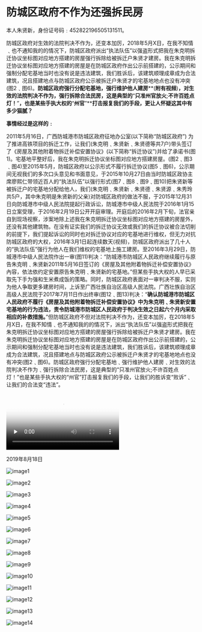 # 

# **防城区政府不作为还强拆民房**

本人朱贤新，身份证号码﹕452822196505131511。

防城区政府对生效的法院判决不作为，还变本加厉，2018年5月X日，在我不知情﹑也不通知我的的情况下，防城区政府派出“执法队伍”以强盗形式把我在朱克明拆迁协议坐标图对应地方搭建的房屋强行拆除给被拆迁户朱贤才建房。我在朱克明拆迁协议坐标图对应地方搭建的房屋是在防城区政府作出公示前搭建的，公示期间和强制分配宅基地当时也没有说是违法建筑，我们胜诉后，该建筑顺理成章成为合法建筑，况且搭建地点与防城区政府公示被拆迁户朱贤才的宅基地地点也没有冲突(图2﹑图6)。**防城区政府强行分配宅基地，强行维护他人建房****(****附有视频****)****，对生效的法院判决不作为，强行拆除合法民房，这是典型的****“****只准州官放火****;****不许百姓点灯！****”****，也是某些手执大权的****“****州官****”****打击报复我们的手段，更让人怀疑这其中有多少猫腻？**

**事情经过是这样的﹕**

2011年5月16日，广西防城港市防城区政府征地办公室(以下简称“防城区政府”) 为了推进高铁项目的拆迁工作，让我们(朱克明﹑朱贤新﹑朱贤德等共7户)带头签订了《房屋及其他附着物拆迁补偿安置协议》(以下简称“拆迁协议”)并给了承诺书(图1)。宅基地平整好后，我在朱克明拆迁协议坐标图对应地方搭建房屋。(图2﹑图3﹑图4)至2015年5月，防城区政府以公示形式不履行拆迁协议(图5﹑图6)，公示期间无视我们的多次口头意见和书面意见，于2015年10月27日由当时防城区政协主席廖熙仁带领近百人的“执法队伍”以强行形式(图7﹑图8﹑图9﹑图10)把朱贤新等被拆迁户的宅基地分配给他人，我们(朱克明﹑朱贤新﹑朱贤德﹑朱贤源﹑朱秀玲共5户，其中朱克明是朱贤新的父亲)对防城区政府的做法不服，于2015年12月31日向防城港市中级人民法院提起行政诉讼，防城港市中级人民法院于2016年1月15日立案受理，于2016年2月19日公开开庭审理。开庭后的2016年2月下旬，法官亲自到现场视察，涉案地除上述我在朱克明拆迁协议坐标图对应地方搭建的房屋外，还没有其他建筑物。在没有证实我们的拆迁协议无效或我们的拆迁协议被合法切削的前提下，我们提起诉讼的同时也对拆迁协议对应的宅基地进行维权，但无力对抗防城区政府的大权，2016年3月1日起连续数天(视频)，防城区政府派出了几十人的“执法队伍”强行为他人在我们维权的宅基地上施工建房。至2016年3月29日，防城港市中级人民法院作出一审(图11)判决：“防城港市防城区人民政府继续履行与原告朱克明﹑朱贤新2011年5月16日签订的《房屋及其他附着物拆迁补偿安置协议》內容，依法依约定安置原告朱克明﹑朱贤新的宅基地。”但某些手执大权的人早已采取先下手为强和生米煮成饭的策略。同时，防城区政府表面对一审判决不服，实则为他人争取更多建房时间，上诉至广西壮族自治区高级人民法院。广西壮族自治区高级人民法院于2017年7月11日作出终审(图12﹑图13)判决：“**确认防城港市防城区人民政府不履行《房屋及其他附着物拆迁补偿安置协议》中为朱克明﹑朱贤新安置宅基地的行为违法，责令防城港市防城区人民政府于判决生效之日起六个月内采取相应的补救措施。**”但防城区政府不但对法院判决不作为，还变本加厉，在2018年5月X日，在我不知情﹑也不通知我的的情况下，派出“执法队伍”以强盗形式把我在朱克明拆迁协议坐标图对应地方搭建的房屋强行拆除给被拆迁户朱贤才建房。我在朱克明拆迁协议坐标图对应地方搭建的房屋是在防城区政府作出公示前搭建的，公示期间和强制分配宅基地当时也没有说是违法建筑，我们胜诉后，该建筑顺理成章成为合法建筑，况且搭建地点与防城区政府公示被拆迁户朱贤才的宅基地地点也没有冲突(图2﹑图6)。防城区政府强行分配宅基地﹑强行维护他人建房﹑对生效的法院判决不作为﹑强行拆除合法民房，这是典型的“只准州官放火;不许百姓点灯！”也是某些手执大权的“州官”打击报复我们的手段，让我们的胜诉变“败诉”﹑让我们的合法变“违法”。

<video id="video" controls="" preload="none" poster="http://media.w3.org/2010/05/sintel/poster.png">
      <source id="mp4" src="http://media.w3.org/2010/05/sintel/trailer.mp4" type="video/mp4">
      <source id="webm" src="http://media.w3.org/2010/05/sintel/trailer.webm" type="video/webm">
      <source id="ogv" src="http://media.w3.org/2010/05/sintel/trailer.ogv" type="video/ogg">
      <p>Your user agent does not support the HTML5 Video element.</p>
    </video>

2019年8月18日

![image1](https://github.com/zhuxianxinmy/forlife/blob/master/images/image1.jpg)

![image2](https://github.com/zhuxianxinmy/forlife/blob/master/images/image2.jpg)

![image3](https://github.com/zhuxianxinmy/forlife/blob/master/images/image3.jpg)

![image4](https://github.com/zhuxianxinmy/forlife/blob/master/images/image4.jpg)

![image5](https://github.com/zhuxianxinmy/forlife/blob/master/images/image5.jpg)

![image6](https://github.com/zhuxianxinmy/forlife/blob/master/images/image6.jpg)

![image7](https://github.com/zhuxianxinmy/forlife/blob/master/images/image7.jpg)

![image8](https://github.com/zhuxianxinmy/forlife/blob/master/images/image8.jpg)

![image9](https://github.com/zhuxianxinmy/forlife/blob/master/images/image9.jpg)

![image10](https://github.com/zhuxianxinmy/forlife/blob/master/images/image10.jpg)

![image11](https://github.com/zhuxianxinmy/forlife/blob/master/images/image11.jpg)

![image12](https://github.com/zhuxianxinmy/forlife/blob/master/images/image12.jpg)

![image13](https://github.com/zhuxianxinmy/forlife/blob/master/images/image13.jpg)

![image14](https://github.com/zhuxianxinmy/forlife/blob/master/images/image14.jpg)